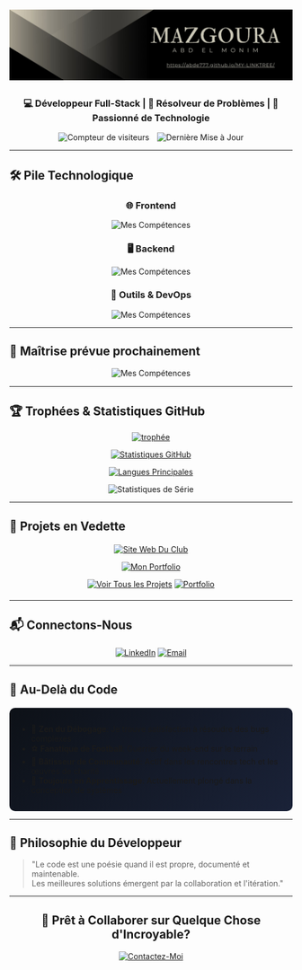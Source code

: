 <h1 align="center">
  <img src="1742345453027.jpg?font=Fira+Code&pause=1000&color=58A6FF&width=435&lines=👋+Bonjour,+je+suis+ABD+EL+MONIM+MAZGOURA!" alt="Typing SVG" /></h1>

<h3 align="center">💻 Développeur Full-Stack | 🧠 Résolveur de Problèmes | 🚀 Passionné de Technologie</h3>
<div align="center">

  <img src="https://visitor-badge.laobi.icu/badge?page_id=abde777.abde777" alt="Compteur de visiteurs" style="margin-right: 10px;" />

  <img src="https://img.shields.io/github/last-commit/abde777/abde777?label=Derni%C3%A8re+Mise+%C3%A0+Jour&style=flat" alt="Dernière Mise à Jour" />

</div>






---

## 🛠️ Pile Technologique

<div align="center">

### 🌐 Frontend

![Mes Compétences](https://skillicons.dev/icons?i=html,css,js,bootstrap)

### 🖥️ Backend

![Mes Compétences](https://skillicons.dev/icons?i=php,mysql)

### 🔧 Outils & DevOps

![Mes Compétences](https://skillicons.dev/icons?i=git,github,vscode)

</div>

---

## 🚀 Maîtrise prévue prochainement

<div align="center" style="margin:15px 0;">

![Mes Compétences](https://skillicons.dev/icons?i=react,tailwind,nextjs,laravel,nodejs,express,docker,aws,figma)

</div>


---

## 🏆 Trophées & Statistiques GitHub

<div align="center">

[![trophée](https://github-profile-trophy.vercel.app/?username=abde777&theme=radical&row=1&margin-w=15)](https://github.com/ryo-ma/github-profile-trophy)

[![Statistiques GitHub](https://github-readme-stats.vercel.app/api?username=abde777&show_icons=true&theme=radical&include_all_commits=true&count_private=true)](https://github.com/anuraghazra/github-readme-stats)

[![Langues Principales](https://github-readme-stats.vercel.app/api/top-langs/?username=abde777&layout=compact&theme=radical)](https://github.com/anuraghazra/github-readme-stats)

![Statistiques de Série](https://github-readme-streak-stats.herokuapp.com/?user=abde777&theme=radical)

</div>

---

## 🌟 Projets en Vedette

<div align="center" style="margin:20px 0;">
  
[![Site Web Du Club](https://github-readme-stats.vercel.app/api/pin/?username=abde777&repo=CLUB-IT-ISFFO&theme=radical)](https://clubitisfo.vercel.app/)

[![Mon Portfolio](https://github-readme-stats.vercel.app/api/pin/?username=abde777&repo=ABDEL-PORTFOLIO&theme=radical)](https://abdelmonim-mazgoura-portfolio.vercel.app/)

[![Voir Tous les Projets](https://img.shields.io/badge/-VOIR%20TOUS%20LES%20PROJETS-00C4CC?style=for-the-badge&logo=github&logoColor=white)](https://github.com/abde777?tab=repositories)
[![Portfolio](https://img.shields.io/badge/-MON%20PORTFOLIO-FF6B6B?style=for-the-badge&logo=vercel&logoColor=white)](https://abdelmonim-mazgoura.vercel.app/)

</div>

---

## 📬 Connectons-Nous

<div align="center" style="margin-top:20px;">

[![LinkedIn](https://img.shields.io/badge/LinkedIn-0077B5?style=for-the-badge&logo=linkedin&logoColor=white)](https://www.linkedin.com/in/abd-el-monim-mazgoura-webfullstack/)
[![Email](https://img.shields.io/badge/Email-D14836?style=for-the-badge&logo=gmail&logoColor=white)](mailto:mazgouraabdalmounim@email.com)

</div>

---

## 🎯 Au-Delà du Code

<div style="background: linear-gradient(135deg, #0D1117 0%, #1A2238 100%); padding: 15px; border-radius: 10px; margin-top: 20px;">

- 🐞 **Zen du Débogage**: Je trouve satisfaction à résoudre des bugs complexes
- ⚽ **Fanatique de Football**: Guerrier du week-end sur le terrain
- 🤲 **Bâtisseur de Communauté**: Actif dans les rencontres tech et les œuvres de charité
- 🌱 **Toujours en Apprentissage**: Actuellement plongé dans la conception de systèmes

</div>

---

## 💭 Philosophie du Développeur

> "Le code est une poésie quand il est propre, documenté et maintenable.  
> Les meilleures solutions émergent par la collaboration et l'itération."

---

<div align="center" style="margin:30px 0;">

## 🚀 Prêt à Collaborer sur Quelque Chose d'Incroyable?

[![Contactez-Moi](https://img.shields.io/badge/Contactez_Moi-%2358A6FF?style=for-the-badge&logo=mail.ru&logoColor=white)](mazgouraabdalmounim:your@email.com)

</div>
